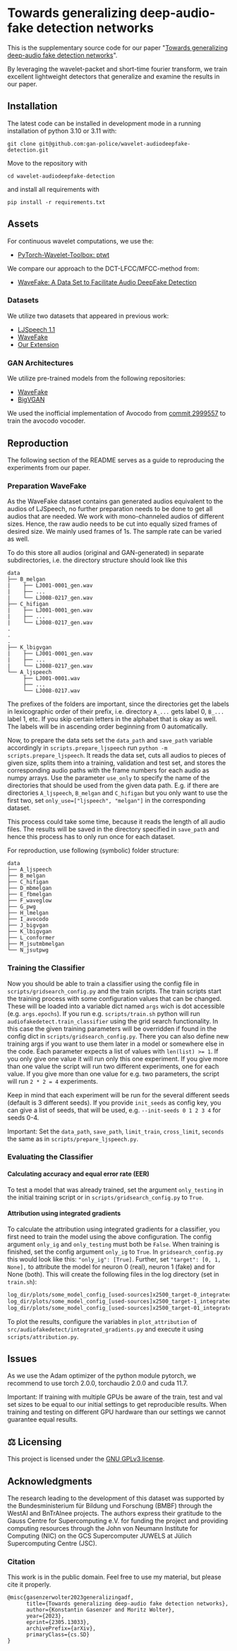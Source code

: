 # Towards generalizing deep-audio-fake detection networks

This is the supplementary source code for our paper "[Towards generalizing deep-audio fake detection networks](https://arxiv.org/abs/2305.13033)".

By leveraging the wavelet-packet and short-time fourier transform, 
we train excellent lightweight detectors that generalize and examine the results in our paper.

## Installation

The latest code can be installed in development mode in a running installation of python 3.10 or 3.11 with:

```shell
git clone git@github.com:gan-police/wavelet-audiodeepfake-detection.git
```
Move to the repository with
```shell
cd wavelet-audiodeepfake-detection
```
and install all requirements with
```shell
pip install -r requirements.txt
```

## Assets

For continuous wavelet computations, we use the:
- [PyTorch-Wavelet-Toolbox: ptwt](https://github.com/v0lta/PyTorch-Wavelet-Toolbox)

We compare our approach to the DCT-LFCC/MFCC-method from:
- [WaveFake: A Data Set to Facilitate Audio DeepFake Detection](https://github.com/RUB-SysSec/WaveFake)

### Datasets

We utilize two datasets that appeared in previous work:

- [LJSpeech 1.1](https://keithito.com/LJ-Speech-Dataset/)
- [WaveFake](https://zenodo.org/record/5642694)
- [Our Extension](https://zenodo.org/records/10512541)

### GAN Architectures
We utilize pre-trained models from the following repositories:

- [WaveFake](https://github.com/RUB-SysSec/WaveFake)
- [BigVGAN](https://github.com/NVIDIA/BigVGAN)

We used the inofficial implementation of Avocodo from [commit 2999557](https://github.com/ncsoft/avocodo) to train the avocodo vocoder.

## Reproduction

The following section of the README serves as a guide to reproducing the experiments from our paper.

### Preparation WaveFake

As the WaveFake dataset contains gan generated audios equivalent to the audios of LJSpeech, no further preparation needs to be done to get all audios that are needed. We work with mono-channeled audios of different sizes. Hence, the raw audio needs to be cut into equally sized frames of desired size. We mainly used frames of 1s. The sample rate can be varied as well.

To do this store all audios (original and GAN-generated) in separate subdirectories, i.e. the directory structure should look like this

```
data
├── B_melgan
|    ├── LJ001-0001_gen.wav
|    ├── ...
|    └── LJ008-0217_gen.wav
├── C_hifigan
|    ├── LJ001-0001_gen.wav
|    ├── ...
|    └── LJ008-0217_gen.wav
.
.
.
├── K_lbigvgan
|    ├── LJ001-0001_gen.wav
|    ├── ...
|    └── LJ008-0217_gen.wav
└── A_ljspeech
     ├── LJ001-0001.wav
     ├── ...
     └── LJ008-0217.wav
```

The prefixes of the folders are important, since the directories get the labels in lexicographic order of their prefix, i.e. directory `A_...` gets label 0, `B_...` label 1, etc. If you skip certain letters in the alphabet that is okay as well. The labels will be in ascending order beginning from 0 automatically.

Now, to prepare the data sets set the `data_path` and `save_path` variable accordingly in `scripts.prepare_ljspeech` run `python -m scripts.prepare_ljspeech`. It reads the data set, cuts all audios to pieces of given size, splits them into a training, validation and test set, and stores the corresponding audio paths with the frame numbers for each audio as numpy arrays.
Use the parameter `use_only` to specify the name of the directories that should be used from the given data path. E.g. if there are directories `A_ljspeech`, `B_melgan` and `C_hifigan` but you only want to use the first two, set `only_use=["ljspeech", "melgan"]` in the corresponding dataset.

This process could take some time, because it reads the length of all audio files. The results will be saved in the directory specified in `save_path` and hence this process has to only run once for each dataset.

For reproduction, use following (symbolic) folder structure:
```
data
├── A_ljspeech
├── B_melgan
├── C_hifigan
├── D_mbmelgan
├── E_fbmelgan
├── F_waveglow
├── G_pwg
├── H_lmelgan
├── I_avocodo
├── J_bigvgan
├── K_lbigvgan
├── L_conformer
├── M_jsutmbmelgan
└── N_jsutpwg
```

### Training the Classifier

Now you should be able to train a classifier using the config file in `scripts/gridsearch_config.py` and the train scripts. The train scripts start the training process with some configuration values that can be changed. These will be loaded into a variable dict named `args` wich is dot accessible (e.g. `args.epochs`). If you run e.g. `scripts/train.sh` python will run `audiofakedetect.train_classifier` using the grid search functionality. In this case the given training parameters will be overridden if found in the config dict in `scripts/gridsearch_config.py`. There you can also define new training args if you want to use them later in a model or somewhere else in the code. Each parameter expects a list of values with `len(list) >= 1`. If you only give one value it will run only this one experiment. If you give more than one value the script will run two different experiments, one for each value. If you give more than one value for e.g. two parameters, the script will run `2 * 2 = 4` experiments.

Keep in mind that each experiment will be run for the several different seeds (default is 3 different seeds). If you provide `init_seeds` as config key, you can give a list of seeds, that will be used, e.g. `--init-seeds 0 1 2 3 4` for seeds 0-4.

Important: Set the `data_path`, `save_path`, `limit_train`, `cross_limit`, `seconds` the same as in `scripts/prepare_ljspeech.py`.

### Evaluating the Classifier

#### Calculating accuracy and equal error rate (EER)

To test a model that was already trained, set the argument `only_testing` in the initial training script or in `scripts/gridsearch_config.py` to `True`.

#### Attribution using integrated gradients

To calculate the attribution using integrated gradients for a classifier, you first need to train the model using the above configuration. The config argument `only_ig` and `only_testing` must both be `False`. When training is finished, set the config argument `only_ig` to `True`. In `gridsearch_config.py` this would look like this: `"only_ig": [True]`. Further, set `"target": [0, 1, None],` to attribute the model for neuron 0 (real), neuron 1 (fake) and for None (both). This will create the following files in the log directory (set in `train.sh`):

```bash
log_dir/plots/some_model_config_[used-sources]x2500_target-0_integrated_gradients.npy
log_dir/plots/some_model_config_[used-sources]x2500_target-1_integrated_gradients.npy
log_dir/plots/some_model_config_[used-sources]x2500_target-01_integrated_gradients.npy
```

To plot the results, configure the variables in `plot_attribution` of `src/audiofakedetect/integrated_gradients.py` and execute it using `scripts/attribution.py`.

## Issues
As we use the Adam optimizer of the python module pytorch, we recommend to use torch 2.0.0, torchaudio 2.0.0 and cuda 11.7.

Important: If training with multiple GPUs be aware of the train, test and val set sizes to be equal to our initial settings to get reproducible results.
When training and testing on different GPU hardware than our settings we cannot guarantee equal results.

## ⚖️ Licensing

This project is licensed under the [GNU GPLv3 license](LICENSE).

## Acknowledgments

The research leading to the development of this dataset was supported by the Bundesministerium für Bildung und Forschung (BMBF) through the WestAI and BnTrAInee projects. The authors express their gratitude to the Gauss Centre for Supercomputing e.V. for funding the project and providing computing resources through the John von Neumann Institute for Computing (NIC) on the GCS Supercomputer JUWELS at Jülich Supercomputing Centre (JSC).

### Citation
This work is in the public domain. Feel free to use my material, but please cite it properly.
```
@misc{gasenzerwolter2023generalizingadf,
      title={Towards generalizing deep-audio fake detection networks}, 
      author={Konstantin Gasenzer and Moritz Wolter},
      year={2023},
      eprint={2305.13033},
      archivePrefix={arXiv},
      primaryClass={cs.SD}
}
```
